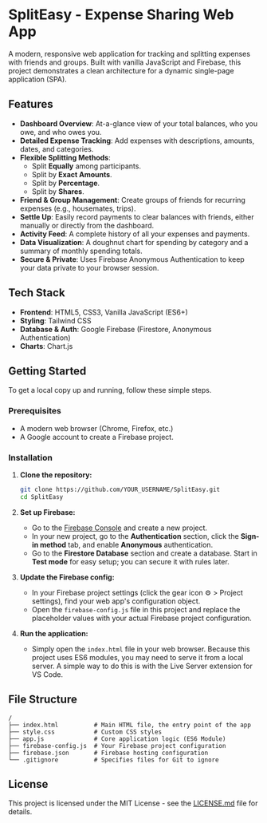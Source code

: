 # SplitEasy - Expense Sharing Web App

A modern, responsive web application for tracking and splitting expenses with friends and groups. Built with vanilla JavaScript and Firebase, this project demonstrates a clean architecture for a dynamic single-page application (SPA).

 <!-- Optional: Add a screenshot of your app -->

## Features

- **Dashboard Overview**: At-a-glance view of your total balances, who you owe, and who owes you.
- **Detailed Expense Tracking**: Add expenses with descriptions, amounts, dates, and categories.
- **Flexible Splitting Methods**:
    - Split **Equally** among participants.
    - Split by **Exact Amounts**.
    - Split by **Percentage**.
    - Split by **Shares**.
- **Friend & Group Management**: Create groups of friends for recurring expenses (e.g., housemates, trips).
- **Settle Up**: Easily record payments to clear balances with friends, either manually or directly from the dashboard.
- **Activity Feed**: A complete history of all your expenses and payments.
- **Data Visualization**: A doughnut chart for spending by category and a summary of monthly spending totals.
- **Secure & Private**: Uses Firebase Anonymous Authentication to keep your data private to your browser session.

## Tech Stack

- **Frontend**: HTML5, CSS3, Vanilla JavaScript (ES6+)
- **Styling**: Tailwind CSS
- **Database & Auth**: Google Firebase (Firestore, Anonymous Authentication)
- **Charts**: Chart.js

## Getting Started

To get a local copy up and running, follow these simple steps.

### Prerequisites

- A modern web browser (Chrome, Firefox, etc.)
- A Google account to create a Firebase project.

### Installation

1.  **Clone the repository:**
    ```bash
    git clone https://github.com/YOUR_USERNAME/SplitEasy.git
    cd SplitEasy
    ```

2.  **Set up Firebase:**
    - Go to the [Firebase Console](https://console.firebase.google.com/) and create a new project.
    - In your new project, go to the **Authentication** section, click the **Sign-in method** tab, and enable **Anonymous** authentication.
    - Go to the **Firestore Database** section and create a database. Start in **Test mode** for easy setup; you can secure it with rules later.

3.  **Update the Firebase config:**
    - In your Firebase project settings (click the gear icon ⚙️ > Project settings), find your web app's configuration object.
    - Open the `firebase-config.js` file in this project and replace the placeholder values with your actual Firebase project configuration.

4.  **Run the application:**
    - Simply open the `index.html` file in your web browser. Because this project uses ES6 modules, you may need to serve it from a local server. A simple way to do this is with the Live Server extension for VS Code.

## File Structure

```
/
├── index.html          # Main HTML file, the entry point of the app
├── style.css           # Custom CSS styles
├── app.js              # Core application logic (ES6 Module)
├── firebase-config.js  # Your Firebase project configuration
├── firebase.json       # Firebase hosting configuration
└── .gitignore          # Specifies files for Git to ignore
```

## License

This project is licensed under the MIT License - see the [LICENSE.md](LICENSE.md) file for details.
```